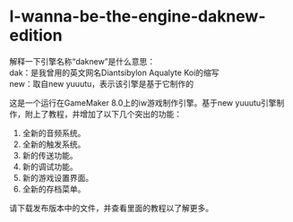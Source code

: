 # I-wanna-be-the-engine-daknew-edition
解释一下引擎名称“daknew”是什么意思：\
dak：是我曾用的英文网名Diantsibylon Aqualyte Koi的缩写\
new：取自new yuuutu，表示该引擎是基于它制作的

这是一个运行在GameMaker 8.0上的iw游戏制作引擎。基于new yuuutu引擎制作，附上了教程，并增加了以下几个突出的功能：
1.	全新的音频系统。
2.	全新的触发系统。
3.	新的传送功能。
4.	新的调试功能。
5.	新的游戏设置界面。
6.	全新的存档菜单。

请下载发布版本中的文件，并查看里面的教程以了解更多。
